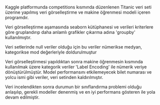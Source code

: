 Kaggle platformunda competitions kısmında düzenlenen Titanic veri seti üzerine yapılmış veri görselleştirme ve makine öğrenmesi modeli içeren programdır.

Veri görselleştirme aşamasında seaborn kütüphanesi ve verileri kriterlere göre gruplandırıp daha anlamlı grafikler çıkarma adına 'groupby' kullanılmıştır.

Veri setlerinde null veriler olduğu için bu veriler nümerikse medyan, kategorikse mod değerleriyle doldurulmuştur

Veri görselleştirmesi yapıldıktan sonra makine öğrenmesin kısmında kullanılmak üzere kategorik veriler 'Label Encoding' ile nümerik veriye dönüştürülmüştür. Model performansını etkilemeyecek bilet numarası ve yolcu ismi gibi veriler, veri setinden kaldırılmıştır.

Veri incelendikten sonra durumun bir sınıflandırma problemi olduğu anlaşılıp, gerekli modeller denenmiş ve en iyi performans gösteren ile yola devam edilmiştir.
